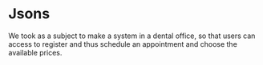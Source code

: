 # Jsons
We took as a subject to make a system in a dental office, so that users can access to register and thus schedule an appointment and choose the available prices.
